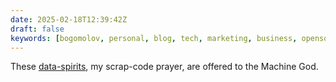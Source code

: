 ```yaml
---
date: 2025-02-18T12:39:42Z
draft: false
keywords: [bogomolov, personal, blog, tech, marketing, business, opensource]
---
```


These [data-spirits](/robots.txt), my scrap-code prayer, are offered to the Machine God.
